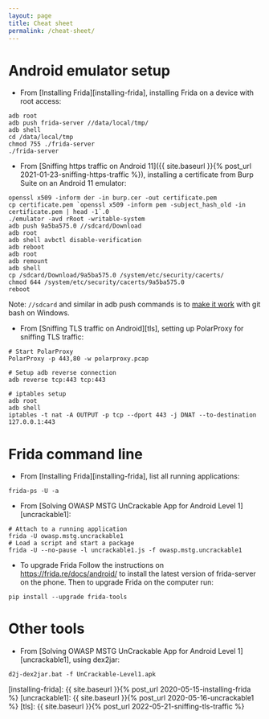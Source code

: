 ```yaml
---
layout: page
title: Cheat sheet
permalink: /cheat-sheet/
---
```


# Android emulator setup

 * From [Installing Frida][installing-frida], installing Frida on a device with root access:
```
adb root
adb push frida-server //data/local/tmp/
adb shell
cd /data/local/tmp
chmod 755 ./frida-server
./frida-server
```

* From [Sniffing https traffic on Android 11]({{ site.baseurl }}{% post_url 2021-01-23-sniffing-https-traffic %}), installing a certificate from Burp Suite on an Android 11 emulator:
```
openssl x509 -inform der -in burp.cer -out certificate.pem
cp certificate.pem `openssl x509 -inform pem -subject_hash_old -in certificate.pem | head -1`.0
./emulator -avd rRoot -writable-system
adb push 9a5ba575.0 //sdcard/Download
adb root
adb shell avbctl disable-verification
adb reboot
adb root
adb remount
adb shell
cp /sdcard/Download/9a5ba575.0 /system/etc/security/cacerts/
chmod 644 /system/etc/security/cacerts/9a5ba575.0
reboot
```

Note: `//sdcard` and similar in adb push commands is to [make it work](https://stackoverflow.com/a/17139366/1730966) with git bash on Windows.

* From [Sniffing TLS traffic on Android][tls], setting up PolarProxy for sniffing TLS traffic:
```
# Start PolarProxy
PolarProxy -p 443,80 -w polarproxy.pcap
 
# Setup adb reverse connection
adb reverse tcp:443 tcp:443
 
# iptables setup
adb root
adb shell
iptables -t nat -A OUTPUT -p tcp --dport 443 -j DNAT --to-destination 127.0.0.1:443
```

# Frida command line

* From [Installing Frida][installing-frida], list all running applications:
```
frida-ps -U -a
```
* From [Solving OWASP MSTG UnCrackable App for Android Level 1][uncrackable1]:
```
# Attach to a running application
frida -U owasp.mstg.uncrackable1
# Load a script and start a package
frida -U --no-pause -l uncrackable1.js -f owasp.mstg.uncrackable1
```

* To upgrade Frida Follow the instructions on <https://frida.re/docs/android/> to install the latest version of frida-server on the phone. Then to upgrade Frida on the computer run:
```
pip install --upgrade frida-tools
```


# Other tools
* From [Solving OWASP MSTG UnCrackable App for Android Level 1][uncrackable1], using dex2jar:
```
d2j-dex2jar.bat -f UnCrackable-Level1.apk
```

[installing-frida]: {{ site.baseurl }}{% post_url 2020-05-15-installing-frida %}
[uncrackable1]: {{ site.baseurl }}{% post_url 2020-05-16-uncrackable1 %}
[tls]: {{ site.baseurl }}{% post_url 2022-05-21-sniffing-tls-traffic %}